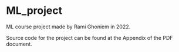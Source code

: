 # ML_project
ML course project made by Rami Ghoniem in 2022.

Source code for the project can be found at the Appendix of the PDF document.
